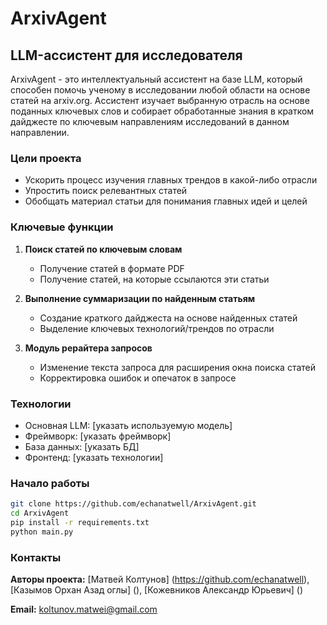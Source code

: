 # ArxivAgent

## LLM-ассистент для исследователя

ArxivAgent - это интеллектуальный ассистент на базе LLM, который способен помочь ученому в исследовании любой области на основе статей на arxiv.org. Ассистент изучает выбранную отрасль на основе поданных ключевых слов и собирает обработанные знания в кратком дайджесте по ключевым направлениям исследований в данном направлении.

### Цели проекта
- Ускорить процесс изучения главных трендов в какой-либо отрасли
- Упростить поиск релевантных статей
- Обобщать материал статьи для понимания главных идей и целей

### Ключевые функции
1. **Поиск статей по ключевым словам**
   - Получение статей в формате PDF
   - Получение статей, на которые ссылаются эти статьи

2. **Выполнение суммаризации по найденным статьям**
   - Создание краткого дайджеста на основе найденных статей
   - Выделение ключевых технологий/трендов по отрасли

3. **Модуль рерайтера запросов**
   - Изменение текста запроса для расширения окна поиска статей
   - Корректировка ошибок и опечаток в запросе
   
### Технологии
- Основная LLM: [указать используемую модель]
- Фреймворк: [указать фреймворк]
- База данных: [указать БД]
- Фронтенд: [указать технологии]
  
### Начало работы
```bash
git clone https://github.com/echanatwell/ArxivAgent.git
cd ArxivAgent
pip install -r requirements.txt
python main.py
```

### Контакты

**Авторы проекта:** [Матвей Колтунов] (https://github.com/echanatwell), [Казымов Орхан Азад оглы] (), [Кожевников Александр Юрьевич] ()

**Email:** koltunov.matwei@gmail.com
